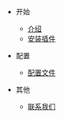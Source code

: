 - 开始

    - [介绍](start/introduce.md)
    - [安装插件](start/install_plugin.md)

- 配置

    - [配置文件](config/config.md)

- 其他
  
    - [联系我们](other/contact.md)